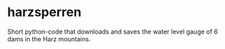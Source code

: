 # harzsperren
Short python-code that downloads and saves the water level gauge of 6 dams in the Harz mountains.
